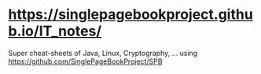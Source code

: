 # https://singlepagebookproject.github.io/IT_notes/

Super cheat-sheets of Java, Linux, Cryptography, ... using https://github.com/SinglePageBookProject/SPB

